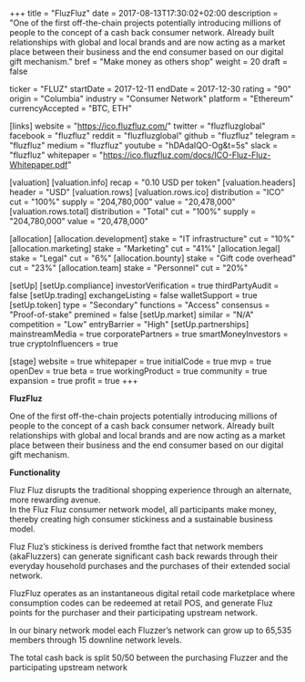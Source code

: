 +++
title = "FluzFluz"
date = 2017-08-13T17:30:02+02:00
description = "One of the first off-the-chain projects potentially introducing millions of people to the concept of a cash back consumer network. Already built relationships with global and local brands and are now acting as a market place between their business and the end consumer based on our digital gift mechanism."
bref = "Make money as others shop"
weight = 20
draft = false

ticker = "FLUZ"
startDate = 2017-12-11
endDate = 2017-12-30
rating = "90"
origin = "Columbia"
industry = "Consumer Network"
platform = "Ethereum"
currencyAccepted = "BTC, ETH"

[links]
  website = "https://ico.fluzfluz.com/"
  twitter = "fluzfluzglobal"
  facebook = "fluzfluz"
  reddit = "fluzfluzglobal"
  github = "fluzfluz"
  telegram = "fluzfluz"
  medium = "fluzfluz"
  youtube = "hDAdaIQO-Og&t=5s"
  slack = "fluzfluz"
  whitepaper = "https://ico.fluzfluz.com/docs/ICO-Fluz-Fluz-Whitepaper.pdf"

[valuation]
  [valuation.info]
    recap = "0.10 USD per token"
  [valuation.headers]
    header = "USD"
  [valuation.rows]
    [valuation.rows.ico]
      distribution = "ICO"
      cut = "100%"
      supply = "204,780,000"
      value = "20,478,000"
    [valuation.rows.total]
      distribution = "Total"
      cut = "100%"
      supply = "204,780,000"
      value = "20,478,000"

[allocation]
  [allocation.development]
    stake = "IT infrastructure"
    cut = "10%"
  [allocation.marketing]
    stake = "Marketing"
    cut = "41%"
  [allocation.legal]
    stake = "Legal"
    cut = "6%"
  [allocation.bounty]
    stake = "Gift code overhead"
    cut = "23%"
  [allocation.team]
    stake = "Personnel"
    cut = "20%"

[setUp]
  [setUp.compliance]
    investorVerification = true
    thirdPartyAudit = false
  [setUp.trading]
    exchangeListing = false
    walletSupport = true
  [setUp.token]
    type = "Secondary"
    functions = "Access"
    consensus = "Proof-of-stake"
    premined = false
  [setUp.market]
    similar = "N/A"
    competition = "Low"
    entryBarrier = "High"
  [setUp.partnerships]
    mainstreamMedia = true
    corporatePartners = true
    smartMoneyInvestors = true
    cryptoInfluencers = true

[stage]
  website = true
  whitepaper = true
  initialCode = true
  mvp = true
  openDev = true
  beta = true
  workingProduct = true
  community = true
  expansion = true
  profit = true
+++

**FluzFluz**

One of the first off-the-chain projects potentially introducing millions of people to the concept of a cash back consumer network. Already built relationships with global and local brands and are now acting as a market place between their business and the end consumer based on our digital gift mechanism.

**Functionality**

Fluz Fluz disrupts the traditional shopping experience through an alternate, more rewarding avenue.  
In the Fluz Fluz consumer network model, all participants make money, thereby creating high consumer stickiness and a sustainable business model.

Fluz Fluz’s stickiness is derived fromthe fact that network members (akaFluzzers) can generate significant cash back rewards through their everyday household purchases and the purchases of their extended social network.  

FluzFluz operates as an instantaneous digital retail code marketplace where consumption codes can be redeemed at retail POS, and generate Fluz points for the purchaser and their participating upstream network.  

In our binary network model each Fluzzer’s network can grow up to 65,535 members through 15 downline network levels.  

The total cash back is split 50/50 between the
purchasing Fluzzer and the participating
upstream network
